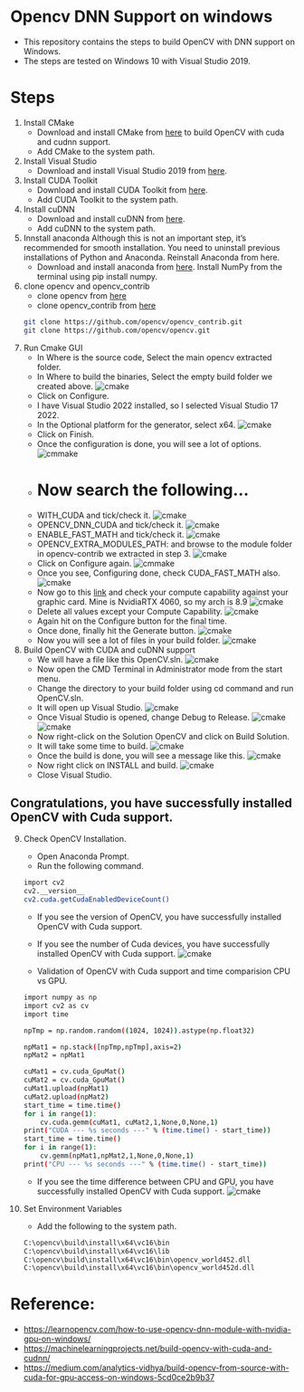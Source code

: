 Opencv DNN Support on windows
=============================
- This repository contains the steps to build OpenCV with DNN support on Windows.
- The steps are tested on Windows 10 with Visual Studio 2019.

# Steps
1. Install CMake
    - Download and install CMake from [here](https://cmake.org/download/) to build OpenCV with cuda and cudnn support.
    - Add CMake to the system path.
2. Install Visual Studio
    - Download and install Visual Studio 2019 from [here](https://visualstudio.microsoft.com/downloads/).
3. Install CUDA Toolkit
    - Download and install CUDA Toolkit from [here](https://developer.nvidia.com/cuda-toolkit-archive).
    - Add CUDA Toolkit to the system path.
4. Install cuDNN
    - Download and install cuDNN from [here](https://developer.nvidia.com/cudnn).
    - Add cuDNN to the system path.
5. Innstall anaconda
    Although this is not an important step, it’s recommended for smooth installation.
    You need to uninstall previous installations of Python and Anaconda.
    Reinstall Anaconda from here.
    - Download and install anaconda from [here](https://www.anaconda.com/download).
    Install NumPy from the terminal using pip install numpy.
6. clone opencv and opencv_contrib
    - clone opencv from [here](https://github.com/opencv/opencv.git)
    - clone opencv_contrib from [here](https://github.com/opencv/opencv_contrib.git)
    ```bash
    git clone https://github.com/opencv/opencv_contrib.git
    git clone https://github.com/opencv/opencv.git
    ```
7. Run Cmake GUI
    - In Where is the source code, Select the main opencv extracted folder.
    - In Where to build the binaries, Select the empty build folder we created above.
     ![cmake](resource/windows/7/a.png)
    - Click on Configure.
    - I have Visual Studio 2022 installed, so I selected Visual Studio 17 2022.
    - In the Optional platform for the generator, select x64.
    ![cmake](resource/windows/7/b.png)
    - Click on Finish.
    - Once the configuration is done, you will see a lot of options.
    ![cmmake](resource/windows/7/c.png)
    - # Now search the following…
    - WITH_CUDA and tick/check it.
    ![cmake](resource/windows/7/d.png)
    - OPENCV_DNN_CUDA and tick/check it.
    ![cmake](resource/windows/7/e.png)
    - ENABLE_FAST_MATH and tick/check it.
    ![cmake](resource/windows/7/f.png)
    - OPENCV_EXTRA_MODULES_PATH: and browse to the module folder in opencv-contrib we extracted in step 3.
    ![cmake](resource/windows/7/g.png)
    - Click on Configure again.
    ![cmmake](resource/windows/7/h.png)
    - Once you see, Configuring done, check CUDA_FAST_MATH also.
    ![cmake](resource/windows/7/i.png)
    - Now go to this [link](https://en.wikipedia.org/wiki/CUDA#:~:text=GPUs%20supported%5Bedit%5D) and check your compute capability against your graphic card.
      Mine is NvidiaRTX 4060, so my arch is 8.9
    ![cmake](resource/windows/7/j.png)
    - Delete all values except your Compute Capability.
    ![cmake](resource/windows/7/k.png)
    - Again hit on the Configure button for the final time.
    - Once done, finally hit the Generate button.
    ![cmake](resource/windows/7/l.png)
    - Now you will see a lot of files in your build folder.
    ![cmake](resource/windows/7/m.png)
8. Build OpenCV with CUDA and cuDNN support
    - We will have a file like this OpenCV.sln.
    ![cmake](resource/windows/8/a.png)
    - Now open the CMD Terminal in Administrator mode from the start menu.
    - Change the directory to your build folder using cd command and run OpenCV.sln.
    - It will open up Visual Studio.
    ![cmake](resource/windows/8/b.png)
    - Once Visual Studio is opened, change Debug to Release.
    ![cmake](resource/windows/8/c.png)
    ![cmake](resource/windows/8/d.png)
    - Now right-click on the Solution OpenCV and click on Build Solution. 
    - It will take some time to build.
    ![cmake](resource/windows/8/e.png)
    - Once the build is done, you will see a message like this.
    ![cmake](resource/windows/8/f.png)
    - Now right click on INSTALL and build.
    ![cmake](resource/windows/8/g.png)
    - Close Visual Studio.
## Congratulations, you have successfully installed OpenCV with Cuda support.

9. Check OpenCV Installation.
    - Open Anaconda Prompt.
    - Run the following command.
    ```bash
    import cv2
    cv2.__version__
    cv2.cuda.getCudaEnabledDeviceCount()
    ```
    - If you see the version of OpenCV, you have successfully installed OpenCV with Cuda support.
    - If you see the number of Cuda devices, you have successfully installed OpenCV with Cuda support.
    ![cmake](resource/windows/9/a.png)

    - Validation of OpenCV with Cuda support and time comparision CPU vs GPU.
    ```bash
    import numpy as np
    import cv2 as cv
    import time

    npTmp = np.random.random((1024, 1024)).astype(np.float32)

    npMat1 = np.stack([npTmp,npTmp],axis=2)
    npMat2 = npMat1

    cuMat1 = cv.cuda_GpuMat()
    cuMat2 = cv.cuda_GpuMat()
    cuMat1.upload(npMat1)
    cuMat2.upload(npMat2)
    start_time = time.time()
    for i in range(1):
        cv.cuda.gemm(cuMat1, cuMat2,1,None,0,None,1)
    print("CUDA --- %s seconds ---" % (time.time() - start_time))
    start_time = time.time()
    for i in range(1):
        cv.gemm(npMat1,npMat2,1,None,0,None,1)
    print("CPU --- %s seconds ---" % (time.time() - start_time))
    ```
    - If you see the time difference between CPU and GPU, you have successfully installed OpenCV with Cuda support.
    ![cmake](resource/windows/9/b.png)

9. Set Environment Variables
    - Add the following to the system path.
    ```bash
    C:\opencv\build\install\x64\vc16\bin
    C:\opencv\build\install\x64\vc16\lib
    C:\opencv\build\install\x64\vc16\bin\opencv_world452.dll
    C:\opencv\build\install\x64\vc16\bin\opencv_world452d.dll
    ```
# Reference:
- https://learnopencv.com/how-to-use-opencv-dnn-module-with-nvidia-gpu-on-windows/
- https://machinelearningprojects.net/build-opencv-with-cuda-and-cudnn/
- https://medium.com/analytics-vidhya/build-opencv-from-source-with-cuda-for-gpu-access-on-windows-5cd0ce2b9b37